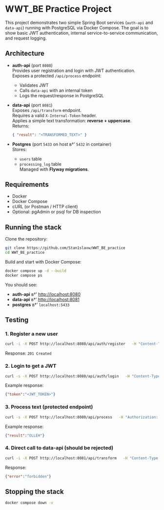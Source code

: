 # WWT_BE Practice Project

This project demonstrates two simple Spring Boot services (`auth-api` and `data-api`) running with PostgreSQL via Docker Compose. The goal is to show basic JWT authentication, internal service-to-service communication, and request logging.

## Architecture

- **auth-api** (port `8080`)  
  Provides user registration and login with JWT authentication.  
  Exposes a protected `/api/process` endpoint:  
  - Validates JWT  
  - Calls `data-api` with an internal token  
  - Logs the request/response in PostgreSQL  

- **data-api** (port `8081`)  
  Exposes `/api/transform` endpoint.  
  Requires a valid `X-Internal-Token` header.  
  Applies a simple text transformation: **reverse + uppercase**.  
  Returns:
  ```json
  { "result": "<TRANSFORMED_TEXT>" }
  ```

- **Postgres** (port `5433` on host в†’ `5432` in container)  
  Stores:  
  - `users` table  
  - `processing_log` table  
  Managed with **Flyway migrations**.

## Requirements

- Docker  
- Docker Compose  
- cURL (or Postman / HTTP client)  
- Optional: pgAdmin or psql for DB inspection  

## Running the stack

Clone the repository:
```bash
git clone https://github.com/Stan1slavw/WWT_BE_practice
cd WWT_BE_practice
```

Build and start with Docker Compose:
```bash
docker compose up -d --build
docker compose ps
```

You should see:  
- **auth-api** в†’ [http://localhost:8080](http://localhost:8080)  
- **data-api** в†’ [http://localhost:8081](http://localhost:8081)  
- **postgres** в†’ `localhost:5433`  

## Testing

### 1. Register a new user
```bash
curl -i -X POST http://localhost:8080/api/auth/register   -H "Content-Type: application/json"   -d '{"email":"a@a.com","password":"pass"}'
```
Response: `201 Created`

### 2. Login to get a JWT
```bash
curl -s -X POST http://localhost:8080/api/auth/login   -H "Content-Type: application/json"   -d '{"email":"a@a.com","password":"pass"}'
```
Example response:
```json
{"token":"<JWT_TOKEN>"}
```

### 3. Process text (protected endpoint)
```bash
curl -s -X POST http://localhost:8080/api/process   -H "Authorization: Bearer <JWT_TOKEN>"   -H "Content-Type: application/json"   -d '{"text":"hello"}'
```
Example response:
```json
{"result":"OLLEH"}
```

### 4. Direct call to data-api (should be rejected)
```bash
curl -i -X POST http://localhost:8081/api/transform   -H "Content-Type: application/json"   -d '{"text":"test"}'
```
Response:
```json
{"error":"forbidden"}
```

## Stopping the stack
```bash
docker compose down -v
```

